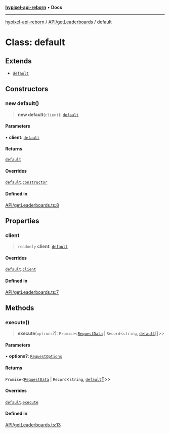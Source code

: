 [**hypixel-api-reborn**](../../../README.md) • **Docs**

***

[hypixel-api-reborn](../../../modules.md) / [API/getLeaderboards](../README.md) / default

# Class: default

## Extends

- [`default`](../../../Private/Endpoint/classes/default.md)

## Constructors

### new default()

> **new default**(`client`): [`default`](default.md)

#### Parameters

• **client**: [`default`](../../../Client/classes/default.md)

#### Returns

[`default`](default.md)

#### Overrides

[`default`](../../../Private/Endpoint/classes/default.md).[`constructor`](../../../Private/Endpoint/classes/default.md#constructors)

#### Defined in

[API/getLeaderboards.ts:8](https://github.com/Kathund/REBORN-docs-TEST/blob/226e7f6a62bb6bca87ef0828ac84e9098d59f860/src/API/getLeaderboards.ts#L8)

## Properties

### client

> `readonly` **client**: [`default`](../../../Client/classes/default.md)

#### Overrides

[`default`](../../../Private/Endpoint/classes/default.md).[`client`](../../../Private/Endpoint/classes/default.md#client)

#### Defined in

[API/getLeaderboards.ts:7](https://github.com/Kathund/REBORN-docs-TEST/blob/226e7f6a62bb6bca87ef0828ac84e9098d59f860/src/API/getLeaderboards.ts#L7)

## Methods

### execute()

> **execute**(`options`?): `Promise`\<[`RequestData`](../../../Private/RequestHandler/classes/RequestData.md) \| `Record`\<`string`, [`default`](../../../structures/Leaderboard/classes/default.md)[]\>\>

#### Parameters

• **options?**: [`RequestOptions`](../../../Private/RequestHandler/interfaces/RequestOptions.md)

#### Returns

`Promise`\<[`RequestData`](../../../Private/RequestHandler/classes/RequestData.md) \| `Record`\<`string`, [`default`](../../../structures/Leaderboard/classes/default.md)[]\>\>

#### Overrides

[`default`](../../../Private/Endpoint/classes/default.md).[`execute`](../../../Private/Endpoint/classes/default.md#execute)

#### Defined in

[API/getLeaderboards.ts:13](https://github.com/Kathund/REBORN-docs-TEST/blob/226e7f6a62bb6bca87ef0828ac84e9098d59f860/src/API/getLeaderboards.ts#L13)
